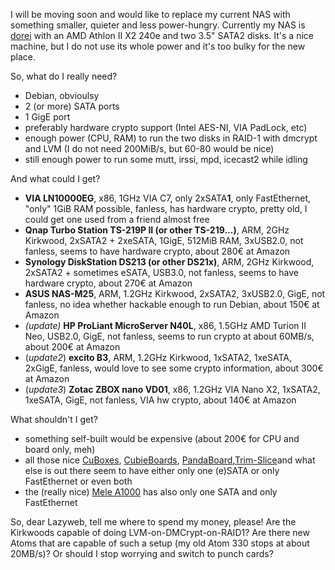 <html><body><p>I will be moving soon and would like to replace my current NAS with something smaller, quieter and less power-hungry. Currently my NAS is <a title="Hardware" href="http://www.die-welt.net/hardware/">dorei</a> with an AMD Athlon II X2 240e and two 3.5" SATA2 disks. It's a nice machine, but I do not use its whole power and it's too bulky for the new place.



So, what do I really need?

</p><ul>

<li>Debian, obvioulsy</li>

<li>2 (or more) SATA ports</li>

<li>1 GigE port</li>

<li>preferably hardware crypto support (Intel AES-NI, VIA PadLock, etc)</li>

<li>enough power (CPU, RAM) to run the two disks in RAID-1 with dmcrypt and LVM (I do not need 200MiB/s, but 60-80 would be nice)</li>

<li>still enough power to run some mutt, irssi, mpd, icecast2 while idling</li>

</ul>

And what could I get?

<ul>

<li><strong>VIA LN10000EG</strong>, x86, 1GHz VIA C7, only 2xSATA<strong>1</strong>, only FastEthernet, "only" 1GiB RAM possible, fanless, has hardware crypto, pretty old, I could get one used from a friend almost free</li>

<li><strong>Qnap Turbo Station TS-219P II (or other TS-219...)</strong>, ARM, 2GHz Kirkwood, 2xSATA2 + 2xeSATA, 1GigE, 512MiB RAM, 3xUSB2.0, not fanless, seems to have hardware crypto, about 280€ at Amazon</li>

<li><strong>Synology DiskStation DS213 (or other DS21x)</strong>, ARM, 2GHz Kirkwood, 2xSATA2 + sometimes eSATA, USB3.0, not fanless, seems to have hardware crypto, about 270€ at Amazon</li>

<li><strong>ASUS NAS-M25</strong>, ARM, 1.2GHz Kirkwood, 2xSATA2, 3xUSB2.0, GigE, not fanless, no idea whether hackable enough to run Debian, about 150€ at Amazon</li>

<li><em>(update)</em> <strong>HP ProLiant MicroServer N40L</strong>, x86, 1.5GHz AMD Turion II Neo, USB2.0, GigE, not fanless, seems to run crypto at about 60MB/s, about 200€ at Amazon</li>

<li>(<em>update2</em>) <strong>excito B3</strong>, ARM, 1.2GHz Kirkwood, 1xSATA2, 1xeSATA, 2xGigE, fanless, would love to see some crypto information, about 300€ at Amazon</li>

<li>(<em>update3</em>) <strong>Zotac ZBOX nano VD01</strong>, x86, 1.2GHz VIA Nano X2, 1xSATA2, 1xeSATA, GigE, not fanless, VIA hw crypto, about 140€ at Amazon</li>

</ul>

What shouldn't I get?

<ul>

<li>something self-built would be expensive (about 200€ for CPU and board only, meh)</li>

<li>all those nice <a href="http://www.solid-run.com/products/cubox">CuBoxes</a>, <a href="http://cubieboard.org/">CubieBoards</a>, <a href="http://pandaboard.org/">PandaBoard</a>,<a href="http://trimslice.com/">Trim-Slice</a>and what else is out there seem to have either only one (e)SATA or only FastEthernet or even both</li>

<li>the (really nice) <a href="http://rhombus-tech.net/allwinner_a10/hacking_the_mele_a1000/">Mele A1000</a> has also only one SATA and only FastEthernet</li>

</ul>

So, dear Lazyweb, tell me where to spend my money, please! Are the Kirkwoods capable of doing LVM-on-DMCrypt-on-RAID1? Are there new Atoms that are capable of such a setup (my old Atom 330 stops at about 20MB/s)? Or should I stop worrying and switch to punch cards?</body></html>